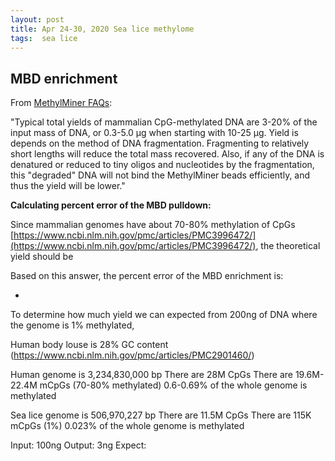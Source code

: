 ```yaml
---
layout: post
title: Apr 24-30, 2020 Sea lice methylome
tags:  sea lice
---
```


## MBD enrichment 

From [MethylMiner FAQs](https://www.thermofisher.com/order/catalog/product/ME10025?SID=srch-srp-ME10025#/ME10025?SID=srch-srp-ME10025):

"Typical total yields of mammalian CpG-methylated DNA are 3-20% of the input mass of DNA, or 0.3-5.0 µg when starting with 10-25 µg. Yield is depends on the method of DNA fragmentation. Fragmenting to relatively short lengths will reduce the total mass recovered. Also, if any of the DNA is denatured or reduced to tiny oligos and nucleotides by the fragmentation, this "degraded" DNA will not bind the MethylMiner beads efficiently, and thus the yield will be lower."

**Calculating percent error of the MBD pulldown:**

Since mammalian genomes have about 70-80% methylation of CpGs [https://www.ncbi.nlm.nih.gov/pmc/articles/PMC3996472/](https://www.ncbi.nlm.nih.gov/pmc/articles/PMC3996472/), the theoretical yield should be 

Based on this answer, the percent error of the MBD enrichment is:

-  

To determine how much yield we can expected from 200ng of DNA where the genome is 1% methylated, 


Human body louse is 28% GC content (https://www.ncbi.nlm.nih.gov/pmc/articles/PMC2901460/)


Human genome is 3,234,830,000 bp
There are 28M CpGs
There are 19.6M-22.4M mCpGs (70-80% methylated)
0.6-0.69% of the whole genome is methylated

Sea lice genome is 506,970,227 bp
There are 11.5M CpGs
There are 115K mCpGs (1%)
0.023% of the whole genome is methylated

Input: 100ng
Output: 3ng
Expect: 

